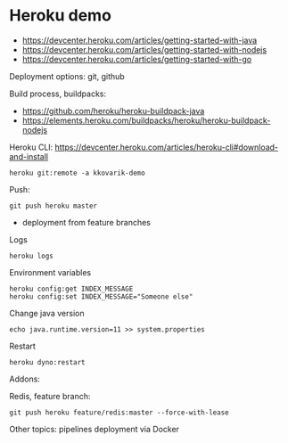 # Heroku demo

* https://devcenter.heroku.com/articles/getting-started-with-java
* https://devcenter.heroku.com/articles/getting-started-with-nodejs
* https://devcenter.heroku.com/articles/getting-started-with-go

Deployment options: git, github

Build process, buildpacks:
* https://github.com/heroku/heroku-buildpack-java
* https://elements.heroku.com/buildpacks/heroku/heroku-buildpack-nodejs

Heroku CLI:
https://devcenter.heroku.com/articles/heroku-cli#download-and-install

```
heroku git:remote -a kkovarik-demo
```

Push:
```
git push heroku master
```
- deployment from feature branches

Logs
```
heroku logs
```

Environment variables
```
heroku config:get INDEX_MESSAGE
heroku config:set INDEX_MESSAGE="Someone else"
```

Change java version
```
echo java.runtime.version=11 >> system.properties
```

Restart
```
heroku dyno:restart
```

Addons:

Redis, feature branch:
```
git push heroku feature/redis:master --force-with-lease
```

Other topics:
pipelines
deployment via Docker
